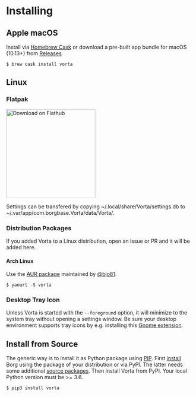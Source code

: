 # Installing

## Apple macOS
Install via [Homebrew Cask](https://brew.sh/) or download a pre-built app bundle for macOS (10.13+) from [Releases](https://github.com/borgbase/vorta/releases).
```
$ brew cask install vorta
```

## Linux

### Flatpak

<a href='https://flathub.org/apps/details/com.borgbase.Vorta'><img width='240' alt='Download on Flathub' src='https://flathub.org/assets/badges/flathub-badge-en.png'/></a>

Settings can be transfered by copying ~/.local/share/Vorta/settings.db to ~/.var/app/com.borgbase.Vorta/data/Vorta/.

### Distribution Packages
If you added Vorta to a Linux distribution, open an issue or PR and it will be added here.


#### Arch Linux
Use the [AUR package](https://aur.archlinux.org/packages/vorta/) maintained by [@bjo81](https://github.com/bjo81).
```
$ yaourt -S vorta
```

### Desktop Tray Icon
Unless Vorta is started with the `--foreground` option, it will minimize to the system tray without opening a settings window. Be sure your desktop environment supports tray icons by e.g. installing this [Gnome extension](https://extensions.gnome.org/extension/615/appindicator-support/).



## Install from Source
The generic way is to install it as Python package using [PIP](https://pip.readthedocs.io/en/stable/installing/). First [install](https://borgbackup.readthedocs.io/en/stable/installation.html) Borg using the package of your distribution or via PyPI. The latter needs some additional [source packages](https://borgbackup.readthedocs.io/en/stable/installation.html#dependencies). Then install Vorta from PyPI. Your local Python version must be >= 3.6.
```
$ pip3 install vorta
```

